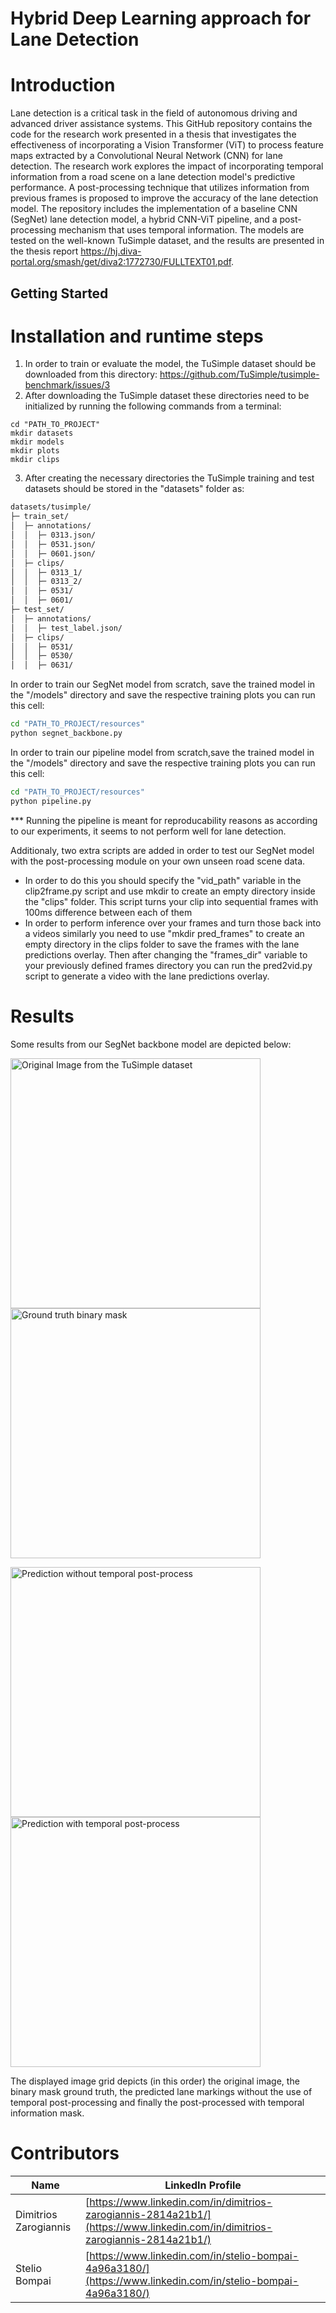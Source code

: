 # Hybrid Deep Learning approach for Lane Detection 

# Introduction
Lane detection is a critical task in the field of autonomous driving and advanced driver assistance systems. This GitHub repository contains the code for the research work presented in a thesis that investigates the effectiveness of incorporating a Vision Transformer (ViT) to process feature maps extracted by a Convolutional Neural Network (CNN) for lane detection.
The research work explores the impact of incorporating temporal information from a road scene on a lane detection model's predictive performance. A post-processing technique that utilizes information from previous frames is proposed to improve the accuracy of the lane detection model.
The repository includes the implementation of a baseline CNN (SegNet) lane detection model, a hybrid CNN-ViT pipeline, and a post-processing mechanism that uses temporal information. The models are tested on the well-known TuSimple dataset, and the results are presented in the thesis report https://hj.diva-portal.org/smash/get/diva2:1772730/FULLTEXT01.pdf.

## Getting Started

# Installation and runtime steps

1. In order to train or evaluate the model, the TuSimple dataset should be downloaded from this directory: https://github.com/TuSimple/tusimple-benchmark/issues/3
2. After downloading the TuSimple dataset these directories need to be initialized by running the following commands from a terminal:

```shell
cd "PATH_TO_PROJECT"
mkdir datasets
mkdir models
mkdir plots
mkdir clips

```
3. After creating the necessary directories the TuSimple training and test datasets should be stored in the "datasets" folder as:
```bash
datasets/tusimple/
├─ train_set/
│  ├─ annotations/
│  │  ├─ 0313.json/
│  │  ├─ 0531.json/
│  │  ├─ 0601.json/
│  ├─ clips/
│  │  ├─ 0313_1/
│  │  ├─ 0313_2/
│  │  ├─ 0531/
│  │  ├─ 0601/
├─ test_set/
│  ├─ annotations/
│  │  ├─ test_label.json/
│  ├─ clips/
│  │  ├─ 0531/
│  │  ├─ 0530/
│  │  ├─ 0631/
```

In order to train our SegNet model from scratch, save the trained model in the "/models" directory and save the respective training plots you can run this cell:
```bash
cd "PATH_TO_PROJECT/resources"
python segnet_backbone.py
```

In order to train our pipeline model from scratch,save the trained model in the "/models" directory and save the respective training plots you can run this cell:
```bash
cd "PATH_TO_PROJECT/resources"
python pipeline.py
```
*** Running the pipeline is meant for reproducability reasons as according to our experiments, it seems to not perform well for lane detection.

Additionaly, two extra scripts are added in order to test our SegNet model with the post-processing module on your own unseen road scene data.

- In order to do this you should specify the "vid_path" variable in the clip2frame.py script and use mkdir to create an empty directory inside the "clips" folder.
This script turns your clip into sequential frames with 100ms difference between each of them
- In order to perform inference over your frames and turn those back into a videos similarly you need to use "mkdir pred_frames" to create an empty directory
in the clips folder to save the frames with the lane predictions overlay.
Then after changing the "frames_dir" variable to your previously defined frames directory you can run the pred2vid.py script to generate a video with the lane
predictions overlay.

# Results
Some results from our SegNet backbone model are depicted below:

<div style="width: 800px;">
  <p align="left">
    <img src="https://iili.io/HSsTKEQ.jpg" alt="Original Image from the TuSimple dataset" width="400"/>
    <img src="https://iili.io/HSsTFCx.jpg" alt="Ground truth binary mask" width="400"/>
  </p>
  <p align="left">
    <img src="https://iili.io/HSsTB3B.png" alt="Prediction without temporal post-process" width="400"/>
    <img src="https://iili.io/HSsTf4V.png" alt="Prediction with temporal post-process" width="400"/>
  </p>
</div>

The displayed image grid depicts (in this order) the original image, the binary mask ground truth, the predicted lane markings without the use of temporal post-processing and finally the post-processed with temporal information mask.


# Contributors
| Name | LinkedIn Profile |
| --- | --- |
| Dimitrios Zarogiannis | [https://www.linkedin.com/in/dimitrios-zarogiannis-2814a21b1/](https://www.linkedin.com/in/dimitrios-zarogiannis-2814a21b1/) |
| Stelio Bompai | [https://www.linkedin.com/in/stelio-bompai-4a96a3180/](https://www.linkedin.com/in/stelio-bompai-4a96a3180/) |

